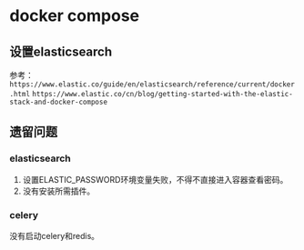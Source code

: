 # docker compose

## 设置elasticsearch

参考：
`https://www.elastic.co/guide/en/elasticsearch/reference/current/docker.html`
`https://www.elastic.co/cn/blog/getting-started-with-the-elastic-stack-and-docker-compose`

## 遗留问题

### elasticsearch

1. 设置ELASTIC_PASSWORD环境变量失败，不得不直接进入容器查看密码。
2. 没有安装所需插件。

### celery

没有启动celery和redis。
